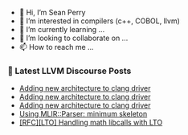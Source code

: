 - 👋 Hi, I’m Sean Perry
- 👀 I’m interested in compilers (c++, COBOL, llvm)
- 🌱 I’m currently learning ...
- 💞️ I’m looking to collaborate on ...
- 📫 How to reach me ...

<!---
s66perry/s66perry is a ✨ special ✨ repository because its `README.md` (this file) appears on your GitHub profile.
You can click the Preview link to take a look at your changes.
--->
### 📕 Latest LLVM Discourse Posts

<!-- DISCOURSE-LLVM:START -->
- [Adding new architecture to clang driver](https://discourse.llvm.org/t/adding-new-architecture-to-clang-driver/84892#post_3)
- [Adding new architecture to clang driver](https://discourse.llvm.org/t/adding-new-architecture-to-clang-driver/84892#post_2)
- [Adding new architecture to clang driver](https://discourse.llvm.org/t/adding-new-architecture-to-clang-driver/84892#post_1)
- [Using MLIR::Parser: minimum skeleton](https://discourse.llvm.org/t/using-mlir-minimum-skeleton/84890#post_1)
- [[RFC][LTO] Handling math libcalls with LTO](https://discourse.llvm.org/t/rfc-lto-handling-math-libcalls-with-lto/84884#post_3)
<!-- DISCOURSE-LLVM:END -->
